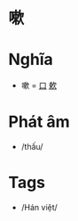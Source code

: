 # 嗽

# Nghĩa
* 嗽 = [口](口.md) [欶](欶.md)

# Phát âm
* /thấu/

# Tags
* /Hán việt/

<script>window.HANZI_FIELD='嗽';</script>
